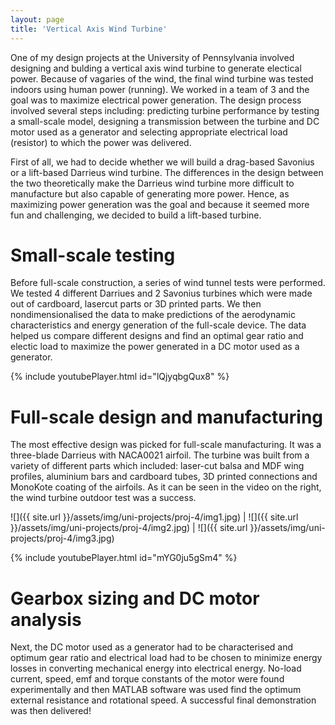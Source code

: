```yaml
---
layout: page
title: 'Vertical Axis Wind Turbine'
---
```


One of my design projects at the University of Pennsylvania involved designing and bulding a vertical axis wind turbine to generate electical power. Because of vagaries of the wind, the final wind turbine was tested indoors using human power (running). We worked in a team of 3 and the goal was to maximize electrical power generation. The design process involved several steps including: predicting turbine performance by testing  a small-scale model, designing a transmission between the turbine and DC motor used as a generator and selecting appropriate electrical load (resistor) to which the power was delivered.

First of all, we had to decide whether we will build a drag-based Savonius or a lift-based Darrieus wind turbine. The differences in the design between the two theoretically make the Darrieus wind turbine more difficult to manufacture but also capable of generating more power. Hence, as maximizing power generation was the goal and because it seemed more fun and challenging, we decided to build a lift-based turbine.

# Small-scale testing
Before full-scale construction, a series of wind tunnel tests were performed. We tested 4 different Darriues and 2 Savonius turbines which were made out of cardboard, lasercut parts or 3D printed parts. We then nondimensionalised the data to make predictions of the aerodynamic characteristics and energy generation of the full-scale device. The data helped us compare different designs and find an optimal gear ratio and electic load to maximize the power generated in a DC motor used as a generator.

{% include youtubePlayer.html id="lQjyqbgQux8" %}

# Full-scale design and manufacturing
The most effective design was picked for full-scale manufacturing. It was a three-blade Darrieus with NACA0021 airfoil. The turbine was built from a variety of different parts which included: laser-cut balsa and MDF wing profiles, aluminium bars and cardboard tubes, 3D printed connections and MonoKote coating of the airfoils. As it can be seen in the video on the right, the wind turbine outdoor test was a success.

![]({{ site.url }}/assets/img/uni-projects/proj-4/img1.jpg)  |  ![]({{ site.url }}/assets/img/uni-projects/proj-4/img2.jpg) | ![]({{ site.url }}/assets/img/uni-projects/proj-4/img3.jpg)  
 
{% include youtubePlayer.html id="mYG0ju5gSm4" %}

# Gearbox sizing and DC motor analysis
Next, the DC motor used as a generator had to be characterised and optimum gear ratio and electrical load had to be chosen to minimize energy losses in converting mechanical energy into electrical energy. No-load current, speed, emf and torque constants of the motor were found experimentally and then MATLAB software was used find the optimum external resistance and rotational speed. A successful final demonstration was then delivered!